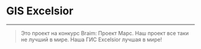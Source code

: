 # GIS Excelsior
----------------------
>Это проект на конкурс Braim: Проект Марс.
Наш проект все таки не лучший в мире.
Наша ГИС Excelsior лучшая в мире!

